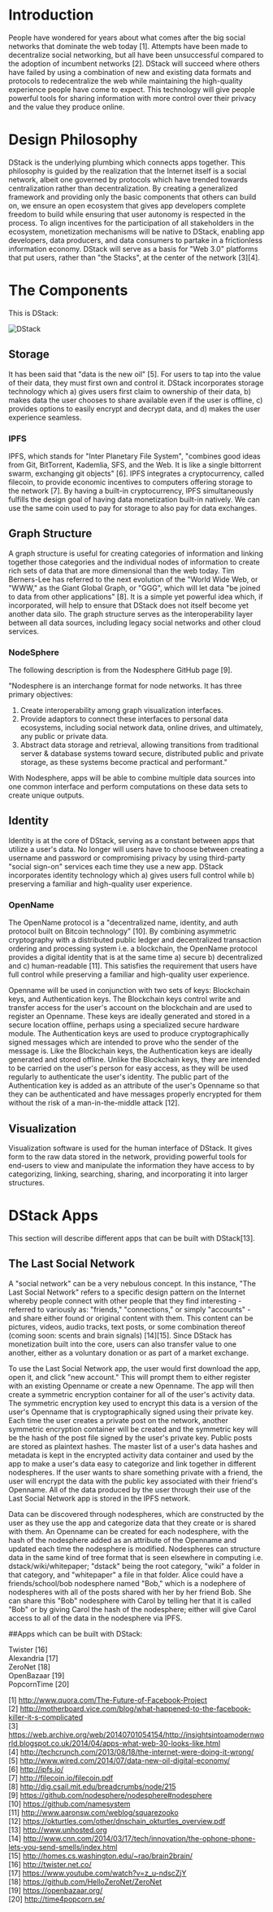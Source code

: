 # Introduction  

People have wondered for years about what comes after the big social networks that dominate the web today [1]. Attempts have been made to decentralize social networking, but all have been unsuccessful compared to the adoption of incumbent networks [2]. DStack will succeed where others have failed by using a combination of new and existing data formats and protocols to redecentralize the web while maintaining the high-quality experience people have come to expect. This technology will give people powerful tools for sharing information with more control over their privacy and the value they produce online.  

# Design Philosophy  

DStack is the underlying plumbing which connects apps together. This philosophy is guided by the realization that the Internet itself is a social network, albeit one governed by protocols which have trended towards centralization rather than decentralization. By creating a generalized framework and providing only the basic components that others can build on, we ensure an open ecosystem that gives app developers complete freedom to build while ensuring that user autonomy is respected in the process. To align incentives for the participation of all stakeholders in the ecosystem, monetization mechanisms will be native to DStack, enabling app developers, data producers, and data consumers to partake in a frictionless information economy. DStack will serve as a basis for "Web 3.0" platforms that put users, rather than "the Stacks", at the center of the network [3][4].  

# The Components  

This is DStack:

![DStack](https://p2pconnectsus.files.wordpress.com/2015/02/lsnstack.png)
   
## Storage  

It has been said that "data is the new oil" [5]. For users to tap into the value of their data, they must first own and control it. DStack incorporates storage technology which a) gives users first claim to ownership of their data, b) makes data the user chooses to share available even if the user is offline, c) provides options to easily encrypt and decrypt data, and d) makes the user experience seamless.  

### IPFS  

IPFS, which stands for "Inter Planetary File System", "combines good ideas from Git, BitTorrent, Kademlia, SFS, and the Web. It is like a single bittorrent swarm, exchanging git objects" [6]. IPFS integrates a cryptocurrency, called filecoin, to provide economic incentives to computers offering storage to the network [7]. By having a built-in cryptocurrency, IPFS simultaneously fulfills the design goal of having data monetization built-in natively. We can use the same coin used to pay for storage to also pay for data exchanges.  

## Graph Structure  

A graph structure is useful for creating categories of information and linking together those categories and the individual nodes of information to create rich sets of data that are more dimensional than the web today. Tim Berners-Lee has referred to the next evolution of the "World Wide Web, or "WWW," as the Giant Global Graph, or "GGG", which will let data "be joined to data from other applications" [8]. It is a simple yet powerful idea which, if incorporated, will help to ensure that DStack does not itself become yet another data silo. The graph structure serves as the interoperability layer between all data sources, including legacy social networks and other cloud services.  

### NodeSphere  

The following description is from the Nodesphere GitHub page [9].  

"Nodesphere is an interchange format for node networks. It has three primary objectives:  

1. Create interoperability among graph visualization interfaces.  
2. Provide adaptors to connect these interfaces to personal data ecosystems, including social network data, online drives, and ultimately, any public or private data.  
3. Abstract data storage and retrieval, allowing transitions from traditional server & database systems toward secure, distributed public and private storage, as these systems become practical and performant."  

With Nodesphere, apps will be able to combine multiple data sources into one common interface and perform computations on these data sets to create unique outputs.   

## Identity  

Identity is at the core of DStack, serving as a constant between apps that utilize a user's data. No longer will users have to choose between creating a username and password or compromising privacy by using third-party "social sign-on" services each time they use a new app. DStack incorporates identity technology which a) gives users full control while b) preserving a familiar and high-quality user experience.  

### OpenName

The OpenName protocol is a "decentralized name, identity, and auth protocol built on Bitcoin technology" [10]. By combining asymmetric cryptography with a distributed public ledger and decentralized transaction ordering and processing system i.e. a blockchain, the OpenName protocol provides a digital identity that is at the same time a) secure b) decentralized and c) human-readable [11]. This satisfies the requirement that users have full control while preserving a familiar and high-quality user experience.  

Openname will be used in conjunction with two sets of keys: Blockchain keys, and Authentication keys. The Blockchain keys control write and transfer access for the user's account on the blockchain and are used to register an Openname. These keys are ideally generated and stored in a secure location offline, perhaps using a specialized secure hardware module. The Authentication keys are used to produce cryptographically signed messages which are intended to prove who the sender of the message is. Like the Blockchain keys, the Authentication keys are ideally generated and stored offline. Unlike the Blockchain keys, they are intended to be carried on the user's person for easy access, as they will be used regularly to authenticate the user's identity. The public part of the Authentication key is added as an attribute of the user's Openname so that they can be authenticated and have messages properly encrypted for them without the risk of a man-in-the-middle attack [12]. 

## Visualization  

Visualization software is used for the human interface of DStack. It gives form to the raw data stored in the network, providing powerful tools for end-users to view and manipulate the information they have access to by categorizing, linking, searching, sharing, and incorporating it into larger structures.    

# DStack Apps  

This section will describe different apps that can be built with DStack[13].  

## The Last Social Network  

A "social network" can be a very nebulous concept. In this instance, "The Last Social Network" refers to a specific design pattern on the Internet whereby people connect with other people that they find interesting - referred to variously as: "friends," "connections," or simply "accounts" - and share either found or original content with them. This content can be pictures, videos, audio tracks, text posts, or some combination thereof (coming soon: scents and brain signals) [14][15]. Since DStack has monetization built into the core, users can also transfer value to one another, either as a voluntary donation or as part of a market exchange.   

To use the Last Social Network app, the user would first download the app, open it, and click "new account." This will prompt them to either register with an existing Openname or create a new Openname. The app will then create a symmetric encryption container for all of the user's activity data. The symmetric encryption key used to encrypt this data is a version of the user's Openname that is cryptographically signed using their private key. Each time the user creates a private post on the network, another symmetric encryption container will be created and the symmetric key will be the hash of the post file signed by the user's private key.  Public posts are stored as plaintext hashes. The master list of a user's data hashes and metadata is kept in the encrypted activity data container and used by the app to make a user's data easy to categorize and link together in different nodespheres. If the user wants to share something private with a friend, the user will encrypt the data with the public key associated with their friend's Openname. All of the data produced by the user through their use of the Last Social Network app is stored in the IPFS network.  

Data can be discovered through nodespheres, which are constructed by the user as they use the app and categorize data that they create or is shared with them. An Openname can be created for each nodesphere, with the hash of the nodesphere added as an attribute of the Openname and updated each time the nodesphere is modified. Nodespheres can structure data in the same kind of tree format that is seen elsewhere in computing i.e. dstack/wiki/whitepaper; "dstack" being the root category, "wiki" a folder in that category, and "whitepaper" a file in that folder. Alice could have a friends/school/bob nodesphere named "Bob," which is a nodephere of nodespheres with all of the posts shared with her by her friend Bob. She can share this "Bob" nodesphere with Carol by telling her that it is called "Bob" or by giving Carol the hash of the nodesphere; either will give Carol access to all of the data in the nodesphere via IPFS.  

##Apps which can be built with DStack:  

Twister [16]  
Alexandria [17]  
ZeroNet [18]  
OpenBazaar [19]  
PopcornTime [20]  

[1] <http://www.quora.com/The-Future-of-Facebook-Project>  
[2] <http://motherboard.vice.com/blog/what-happened-to-the-facebook-killer-it-s-complicated>  
[3] <https://web.archive.org/web/20140701054154/http://insightsintoamodernworld.blogspot.co.uk/2014/04/apps-what-web-30-looks-like.html>  
[4] <http://techcrunch.com/2013/08/18/the-internet-were-doing-it-wrong/>  
[5] <http://www.wired.com/2014/07/data-new-oil-digital-economy/>  
[6] <http://ipfs.io/>  
[7] <http://filecoin.io/filecoin.pdf>  
[8] <http://dig.csail.mit.edu/breadcrumbs/node/215>  
[9] <https://github.com/nodesphere/nodesphere#nodesphere>  
[10] <https://github.com/namesystem>  
[11] <http://www.aaronsw.com/weblog/squarezooko>  
[12] <https://okturtles.com/other/dnschain_okturtles_overview.pdf>  
[13] <http://www.unhosted.org>  
[14] <http://www.cnn.com/2014/03/17/tech/innovation/the-ophone-phone-lets-you-send-smells/index.html>  
[15] <http://homes.cs.washington.edu/~rao/brain2brain/>  
[16] <http://twister.net.co/>  
[17] <https://www.youtube.com/watch?v=z_u-ndscZjY>  
[18] <https://github.com/HelloZeroNet/ZeroNet>  
[19] <https://openbazaar.org/>  
[20] <http://time4popcorn.se/>  
